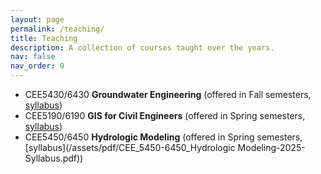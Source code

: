 ```yaml
---
layout: page
permalink: /teaching/
title: Teaching
description: A collection of courses taught over the years.
nav: false
nav_order: 9
---
```


- CEE5430/6430 **Groundwater Engineering** (offered in Fall semesters, [syllabus](/assets/pdf/CEE_5430_6430_Groundwater_Engineering_Syllabus_Fall.pdf))
- CEE5190/6190 **GIS for Civil Engineers** (offered in Spring semesters, [syllabus](/assets/pdf/CEE_5190_6190_GIS_for_Civil_Engineers_Syllabus_Spring.pdf))
- CEE5450/6450 **Hydrologic Modeling** (offered in Spring semesters, [syllabus](/assets/pdf/CEE_5450-6450_Hydrologic Modeling-2025-Syllabus.pdf))